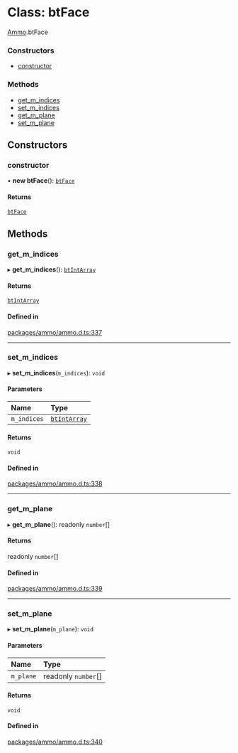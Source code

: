 # Class: btFace

[Ammo](../modules/Ammo.md).btFace

### Constructors

- [constructor](Ammo.btFace.md#constructor)

### Methods

- [get\_m\_indices](Ammo.btFace.md#get_m_indices)
- [set\_m\_indices](Ammo.btFace.md#set_m_indices)
- [get\_m\_plane](Ammo.btFace.md#get_m_plane)
- [set\_m\_plane](Ammo.btFace.md#set_m_plane)

## Constructors

### constructor

• **new btFace**(): [`btFace`](Ammo.btFace.md)

#### Returns

[`btFace`](Ammo.btFace.md)

## Methods

### get\_m\_indices

▸ **get_m_indices**(): [`btIntArray`](Ammo.btIntArray.md)

#### Returns

[`btIntArray`](Ammo.btIntArray.md)

#### Defined in

[packages/ammo/ammo.d.ts:337](https://github.com/Orillusion/orillusion/blob/main/packages/ammo/ammo.d.ts#L337)

___

### set\_m\_indices

▸ **set_m_indices**(`m_indices`): `void`

#### Parameters

| Name | Type |
| :------ | :------ |
| `m_indices` | [`btIntArray`](Ammo.btIntArray.md) |

#### Returns

`void`

#### Defined in

[packages/ammo/ammo.d.ts:338](https://github.com/Orillusion/orillusion/blob/main/packages/ammo/ammo.d.ts#L338)

___

### get\_m\_plane

▸ **get_m_plane**(): readonly `number`[]

#### Returns

readonly `number`[]

#### Defined in

[packages/ammo/ammo.d.ts:339](https://github.com/Orillusion/orillusion/blob/main/packages/ammo/ammo.d.ts#L339)

___

### set\_m\_plane

▸ **set_m_plane**(`m_plane`): `void`

#### Parameters

| Name | Type |
| :------ | :------ |
| `m_plane` | readonly `number`[] |

#### Returns

`void`

#### Defined in

[packages/ammo/ammo.d.ts:340](https://github.com/Orillusion/orillusion/blob/main/packages/ammo/ammo.d.ts#L340)
